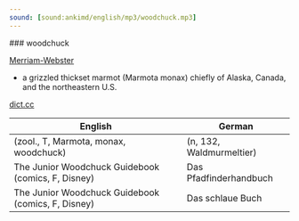 ```yaml
---
sound: [sound:ankimd/english/mp3/woodchuck.mp3]
---
```


\### woodchuck

[Merriam-Webster](https://www.merriam-webster.com/dictionary/woodchuck)

- a grizzled thickset marmot (Marmota monax) chiefly of Alaska, Canada, and the northeastern U.S.

[dict.cc](https://www.dict.cc/woodchuck)

| English        | German       |
| -------------- | ------------ |
|  (zool., T, Marmota, monax, woodchuck) |  (n, 132, Waldmurmeltier) |
| The Junior Woodchuck Guidebook (comics, F, Disney) | Das Pfadfinderhandbuch |
| The Junior Woodchuck Guidebook (comics, F, Disney) | Das schlaue Buch |

